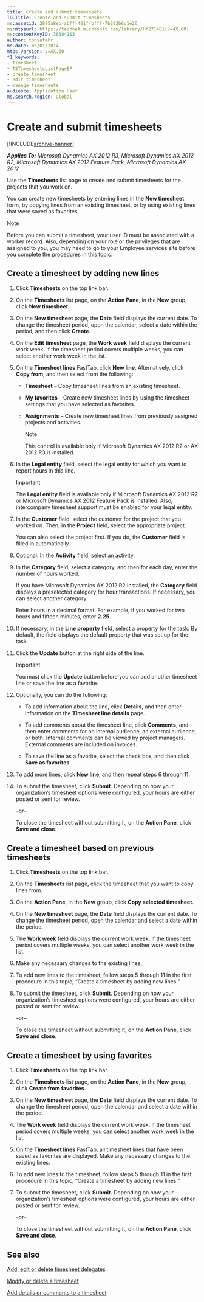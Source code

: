 ```yaml
---
title: Create and submit timesheets
TOCTitle: Create and submit timesheets
ms:assetid: 2895a8eb-abff-401f-bfff-7b282b6c1e26
ms:mtpsurl: https://technet.microsoft.com/library/Hh271481(v=AX.60)
ms:contentKeyID: 36384113
author: tonyafehr
ms.date: 05/01/2014
mtps_version: v=AX.60
f1_keywords:
- timesheet
- TSTimesheetsListPageEP
- create timesheet
- edit timesheet
- manage timesheets
audience: Application User
ms.search.region: Global
---
```


# Create and submit timesheets 


[!INCLUDE[archive-banner](includes/archive-banner.md)]


_**Applies To:** Microsoft Dynamics AX 2012 R3, Microsoft Dynamics AX 2012 R2, Microsoft Dynamics AX 2012 Feature Pack, Microsoft Dynamics AX 2012_

Use the **Timesheets** list page to create and submit timesheets for the projects that you work on.

You can create new timesheets by entering lines in the **New timesheet** form, by copying lines from an existing timesheet, or by using existing lines that were saved as favorites.


> [!NOTE]
> <P>Before you can submit a timesheet, your user ID must be associated with a worker record. Also, depending on your role or the privileges that are assigned to you, you may need to go to your Employee services site before you complete the procedures in this topic.</P>



## Create a timesheet by adding new lines

1.  Click **Timesheets** on the top link bar.

2.  On the **Timesheets** list page, on the **Action Pane**, in the **New** group, click **New timesheet**.

3.  On the **New timesheet** page, the **Date** field displays the current date. To change the timesheet period, open the calendar, select a date within the period, and then click **Create**.

4.  On the **Edit timesheet** page, the **Work week** field displays the current work week. If the timesheet period covers multiple weeks, you can select another work week in the list.

5.  On the **Timesheet lines** FastTab, click **New line**. Alternatively, click **Copy from**, and then select from the following:
    
      - **Timesheet** – Copy timesheet lines from an existing timesheet.
    
      - **My favorites** – Create new timesheet lines by using the timesheet settings that you have selected as favorites.
    
      - **Assignments** – Create new timesheet lines from previously assigned projects and activities.
        

        > [!NOTE]
        > <P>This control is available only if Microsoft Dynamics AX 2012 R2 or AX 2012 R3 is installed.</P>



6.  In the **Legal entity** field, select the legal entity for which you want to report hours in this line.
    

    > [!IMPORTANT]
    > <P>The <STRONG>Legal entity</STRONG> field is available only if Microsoft Dynamics AX 2012 R2 or Microsoft Dynamics AX 2012 Feature Pack is installed. Also, intercompany timesheet support must be enabled for your legal entity.</P>



7.  In the **Customer** field, select the customer for the project that you worked on. Then, in the **Project** field, select the appropriate project.
    
    You can also select the project first. If you do, the **Customer** field is filled in automatically.

8.  Optional: In the **Activity** field, select an activity.

9.  In the **Category** field, select a category, and then for each day, enter the number of hours worked.
    
    If you have Microsoft Dynamics AX 2012 R2 installed, the **Category** field displays a preselected category for hour transactions. If necessary, you can select another category.
    
    Enter hours in a decimal format. For example, if you worked for two hours and fifteen minutes, enter **2.25**.

10. If necessary, in the **Line property** field, select a property for the task. By default, the field displays the default property that was set up for the task.

11. Click the **Update** button at the right side of the line.
    

    > [!IMPORTANT]
    > <P>You must click the <STRONG>Update</STRONG> button before you can add another timesheet line or save the line as a favorite.</P>



12. Optionally, you can do the following:
    
      - To add information about the line, click **Details**, and then enter information on the **Timesheet line details** page.
    
      - To add comments about the timesheet line, click **Comments**, and then enter comments for an internal audience, an external audience, or both. Internal comments can be viewed by project managers. External comments are included on invoices.
    
      - To save the line as a favorite, select the check box, and then click **Save as favorites**.

13. To add more lines, click **New line**, and then repeat steps 6 through 11.

14. To submit the timesheet, click **Submit**. Depending on how your organization’s timesheet options were configured, your hours are either posted or sent for review.
    
    –or–
    
    To close the timesheet without submitting it, on the **Action Pane**, click **Save and close**.

## Create a timesheet based on previous timesheets

1.  Click **Timesheets** on the top link bar.

2.  On the **Timesheets** list page, click the timesheet that you want to copy lines from.

3.  On the **Action Pane**, in the **New** group, click **Copy selected timesheet**.

4.  On the **New timesheet** page, the **Date** field displays the current date. To change the timesheet period, open the calendar and select a date within the period.

5.  The **Work week** field displays the current work week. If the timesheet period covers multiple weeks, you can select another work week in the list.

6.  Make any necessary changes to the existing lines.

7.  To add new lines to the timesheet, follow steps 5 through 11 in the first procedure in this topic, “Create a timesheet by adding new lines.”

8.  To submit the timesheet, click **Submit**. Depending on how your organization’s timesheet options were configured, your hours are either posted or sent for review.
    
    –or–
    
    To close the timesheet without submitting it, on the **Action Pane**, click **Save and close**.

## Create a timesheet by using favorites

1.  Click **Timesheets** on the top link bar.

2.  On the **Timesheets** list page, on the **Action Pane**, in the **New** group, click **Create from favorites**.

3.  On the **New timesheet** page, the **Date** field displays the current date. To change the timesheet period, open the calendar and select a date within the period.

4.  The **Work week** field displays the current work week. If the timesheet period covers multiple weeks, you can select another work week in the list.

5.  On the **Timesheet lines** FastTab, all timesheet lines that have been saved as favorites are displayed. Make any necessary changes to the existing lines.

6.  To add new lines to the timesheet, follow steps 5 through 11 in the first procedure in this topic, “Create a timesheet by adding new lines.”

7.  To submit the timesheet, click **Submit**. Depending on how your organization’s timesheet options were configured, your hours are either posted or sent for review.
    
    –or–
    
    To close the timesheet without submitting it, on the **Action Pane**, click **Save and close**.

## See also

[Add, edit or delete timesheet delegates](add-edit-or-delete-timesheet-delegates.md)

[Modify or delete a timesheet](modify-or-delete-a-timesheet-in-enterprise-portal.md)

[Add details or comments to a timesheet](add-details-or-comments-to-a-timesheet.md)

  


